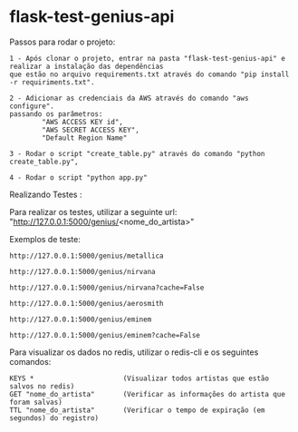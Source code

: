 # flask-test-genius-api

Passos para rodar o projeto:

    1 - Após clonar o projeto, entrar na pasta "flask-test-genius-api" e realizar a instalação das dependências
    que estão no arquivo requirements.txt através do comando "pip install -r requiriments.txt".

    2 - Adicionar as credenciais da AWS através do comando "aws configure".
    passando os parâmetros:
            "AWS ACCESS KEY id",
            "AWS SECRET ACCESS KEY",
            "Default Region Name"

    3 - Rodar o script "create_table.py" através do comando "python create_table.py",
    
    4 - Rodar o script "python app.py"


Realizando Testes :

Para realizar os testes, utilizar a seguinte url: "http://127.0.0.1:5000/genius/<nome_do_artista>"

Exemplos de teste:

    http://127.0.0.1:5000/genius/metallica

    http://127.0.0.1:5000/genius/nirvana

    http://127.0.0.1:5000/genius/nirvana?cache=False

    http://127.0.0.1:5000/genius/aerosmith

    http://127.0.0.1:5000/genius/eminem

    http://127.0.0.1:5000/genius/eminem?cache=False



Para visualizar os dados no redis, utilizar o redis-cli e os seguintes comandos:

    KEYS *                      (Visualizar todos artistas que estão salvos no redis)
    GET "nome_do_artista"       (Verificar as informações do artista que foram salvas) 
    TTL "nome_do_artista"       (Verificar o tempo de expiração (em segundos) do registro) 



